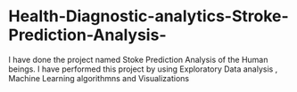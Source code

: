 # Health-Diagnostic-analytics-Stroke-Prediction-Analysis-
I have done the project named Stoke Prediction Analysis of the Human beings. I have performed this project by using Exploratory Data analysis , Machine Learning algorithmns and Visualizations
